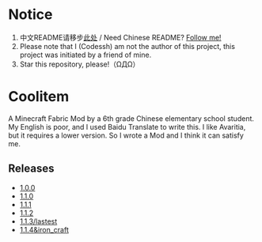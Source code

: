 # Notice

1. 中文README请移步[此处](./README-cn.md) / Need Chinese README? [Follow me!](./README-cn.md)
2. Please note that I (Codessh) am not the author of this project, this project was initiated by a friend of mine.
3. Star this repository, please!（ΩДΩ）

# Coolitem

A Minecraft Fabric Mod by a 6th grade Chinese elementary school student.
My English is poor, and I used Baidu Translate to write this.
I like Avaritia, but it requires a lower version. So I wrote a Mod and I think it can satisfy me.

## Releases

- [1.0.0           ](../releases/tag/1.0.0)
- [1.1.0           ](https://github.com/codessh/coolitem/releases/tag/1.1.0)
- [1.1.1           ](https://github.com/codessh/coolitem/releases/tag/1.1.1)
- [1.1.2           ](https://github.com/codessh/coolitem/releases/tag/1.1.2)
- [1.1.3/lastest   ](https://github.com/codessh/coolitem/releases/tag/1.1.3)
- [1.1.4&iron_craft](https://github.com/codessh/coolitem/releases/tag/1.1.4%26iron_craft)


<!-- markdownlint-disable-file required-headings -->
